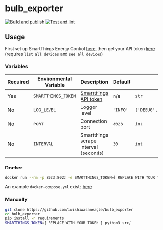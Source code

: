 # bulb_exporter
[![Build and publish](https://github.com/iwishiwasaneagle/bulb_exporter/actions/workflows/docker-publish.yml/badge.svg)](https://github.com/iwishiwasaneagle/bulb_exporter/actions/workflows/docker-publish.yml)
[![Test and lint](https://github.com/iwishiwasaneagle/bulb_exporter/actions/workflows/test_and_lint.yml/badge.svg)](https://github.com/iwishiwasaneagle/bulb_exporter/actions/workflows/test_and_lint.yml)


## Usage

First set up SmartThings Energy Control [here](https://help.bulb.co.uk/hc/en-us/articles/360034651651-Setting-up-SmartThings-Energy-Control-STEC-), then get your API token [here](https://account.smartthings.com/login?redirect=https%3A%2F%2Faccount.smartthings.com%2Ftokens) (requires `list all devices` and `see all devices`)

### Variables
| Required | Environmental Variable | Description | Default | Possible values |
| - | - | - | - | - |
| Yes | `SMARTTHINGS_TOKEN` | [Smartthings API token](https://account.smartthings.com/login?redirect=https%3A%2F%2Faccount.smartthings.com%2Ftokens) | n/a | `str` | 
| No | `LOG_LEVEL` | Logger level | `'INFO'` | `['DEBUG','INFO','WARNING','ERROR']` |
| No | `PORT` | Connection port | `8023` | `int`
| No | `INTERVAL` | Smartthings scrape interval (seconds) | `20` | `int` |

### Docker

```bash
docker run --rm -p 8023:8023 -e SMARTTHINGS_TOKEN=[ REPLACE WITH YOUR TOKEN ] iwishiwasaneagle/bulb_exporter:latest
```

An example `docker-compose.yml` exists [here](docker-compose.yml)

### Manually

```bash
git clone https://github.com/iwishiwasaneagle/bulb_exporter
cd bulb_exporter
pip install -r requirements
SMARTTHINGS_TOKEN=[ REPLACE WITH YOUR TOKEN ] python3 src/
```
